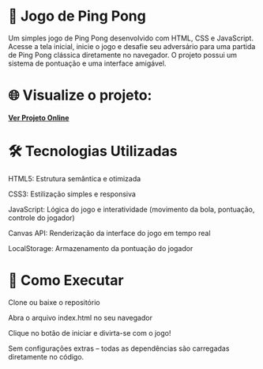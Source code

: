# 🏓 Jogo de Ping Pong
Um simples jogo de Ping Pong desenvolvido com HTML, CSS e JavaScript. Acesse a tela inicial, inicie o jogo e desafie seu adversário para uma partida de Ping Pong clássica diretamente no navegador. O projeto possui um sistema de pontuação e uma interface amigável.

# 🌐 Visualize o projeto:
**[Ver Projeto Online]([https://otavio-2507.github.io/Jogo-de-Ping-Pong/])**

# 🛠️ Tecnologias Utilizadas
HTML5: Estrutura semântica e otimizada

CSS3: Estilização simples e responsiva

JavaScript: Lógica do jogo e interatividade (movimento da bola, pontuação, controle do jogador)

Canvas API: Renderização da interface do jogo em tempo real

LocalStorage: Armazenamento da pontuação do jogador

# 🚀 Como Executar
Clone ou baixe o repositório

Abra o arquivo index.html no seu navegador

Clique no botão de iniciar e divirta-se com o jogo!

Sem configurações extras – todas as dependências são carregadas diretamente no código.
